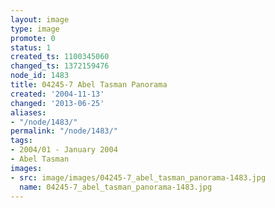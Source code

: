 ```yaml
---
layout: image
type: image
promote: 0
status: 1
created_ts: 1100345060
changed_ts: 1372159476
node_id: 1483
title: 04245-7 Abel Tasman Panorama
created: '2004-11-13'
changed: '2013-06-25'
aliases:
- "/node/1483/"
permalink: "/node/1483/"
tags:
- 2004/01 - January 2004
- Abel Tasman
images:
- src: image/images/04245-7_abel_tasman_panorama-1483.jpg
  name: 04245-7_abel_tasman_panorama-1483.jpg
---
```


